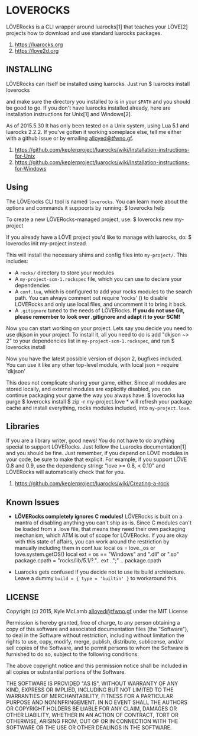 LOVEROCKS
=========
LÖVERocks is a CLI wrapper around luarocks[1] that teaches your LÖVE[2]
projects how to download and use standard luarocks packages.

1. https://luarocks.org
2. https://love2d.org

INSTALLING
----------
LÖVERocks can itself be installed using luarocks. Just run
    $ luarocks install loverocks

and make sure the directory you installed to is in your ``$PATH`` and
you should be good to go. If you don't have luarocks installed already,
here are installation instructions for Unix[1] and Windows[2].

As of 2015.5.30 It has only been tested on a Unix system, using Lua 5.1
and luarocks 2.2.2. If you've gotten it working someplace else, tell me
either with a github issue or by emailing <alloyed@tfwno.gf>.

1. https://github.com/keplerproject/luarocks/wiki/Installation-instructions-for-Unix
2. https://github.com/keplerproject/luarocks/wiki/Installation-instructions-for-Windows

Using
-----
The LÖVErocks CLI tool is named `loverocks`. You can learn more about
the options and commands it suppoorts by running:
    $ loverocks help

To create a new LÖVERocks-managed project, use:
    $ loverocks new my-project

If you already have a LÖVE project you'd like to manage with luarocks, do:
    $ loverocks init my-project
instead.

This will install the necessary shims and config files into `my-project/`.
This includes:
* A `rocks/` directory to store your modules
* A `my-project-scm-1.rockspec` file, which you can use to declare your
  dependencies
* A `conf.lua`, which is configured to add your rocks modules to the
  search path. You can always comment out
      require 'rocks' ()
  to disable LOVERocks and only use local files, and uncomment it to bring it
  back.
* A `.gitignore` tuned to the needs of LÖVERocks. **If you do not use Git,
  please remember to look over .gitignore and adapt it to your SCM!**

Now you can start working on your project. Lets say you decide you need
to use dkjson in your project. To install it, all you need to do is add
    "dkjson ~> 2"
to your dependencies list in `my-project-scm-1.rockspec`, and run
    $ loverocks install

Now you have the latest possible version of dkjson 2, bugfixes included.
You can use it like any other top-level module, with
    local json = require 'dkjson'

This does not complicate sharing your game, either. Since all modules
are stored locally, and external modules are explicitly disabled, you
can continue packaging your game the way you always have:
    $ loverocks lua purge
    $ loverocks install
    $ zip -r my-project.love *
will refresh your package cache and install everything, rocks modules
included, into `my-project.love`.

Libraries
---------
If you are a library writer, good news! You do not have to do anything
special to support LÖVERocks. Just follow the Luarocks documentation[1] and
you should be fine. Just remember, if you depend on LÖVE modules in your
code, be sure to make that explicit. For example, if you support LÖVE
0.8 and 0.9, use the dependency string:
    "love >= 0.8, < 0.10"
and LÖVERocks will automatically check that for you.

1. https://github.com/keplerproject/luarocks/wiki/Creating-a-rock

Known Issues
------------

* **LÖVERocks completely ignores C modules!** LÖVERocks is built on a
  mantra of disabling anything you can't ship as-is. Since C modules
  can't be loaded from a .love file, that means they need their own
  packaging mechanism, which ATM is out of scope for LÖVERocks. If you
  are okay with this state of affairs, you can work around the
  restriction by manually including them in conf.lua:
      local os  = love._os or love.system.getOS()
      local ext = os == "Windows" and ".dll" or ".so"
      package.cpath = "rocks/lib/5.1/?.".. ext ..";" .. package.cpath

* Luarocks gets confused if you decide not to use its build
  architecture. Leave a dummy `build = { type = 'builtin' }` to
  workaround this.

LICENSE
-------

Copyright (c) 2015, Kyle McLamb <alloyed@tfwno.gf> under the MIT License

Permission is hereby granted, free of charge, to any person obtaining a
copy of this software and associated documentation files (the
"Software"), to deal in the Software without restriction, including
without limitation the rights to use, copy, modify, merge, publish,
distribute, sublicense, and/or sell copies of the Software, and to
permit persons to whom the Software is furnished to do so, subject to
the following conditions:

The above copyright notice and this permission notice shall be included
in all copies or substantial portions of the Software.

THE SOFTWARE IS PROVIDED "AS IS", WITHOUT WARRANTY OF ANY KIND, EXPRESS
OR IMPLIED, INCLUDING BUT NOT LIMITED TO THE WARRANTIES OF
MERCHANTABILITY, FITNESS FOR A PARTICULAR PURPOSE AND NONINFRINGEMENT.
IN NO EVENT SHALL THE AUTHORS OR COPYRIGHT HOLDERS BE LIABLE FOR ANY
CLAIM, DAMAGES OR OTHER LIABILITY, WHETHER IN AN ACTION OF CONTRACT,
TORT OR OTHERWISE, ARISING FROM, OUT OF OR IN CONNECTION WITH THE
SOFTWARE OR THE USE OR OTHER DEALINGS IN THE SOFTWARE. 
